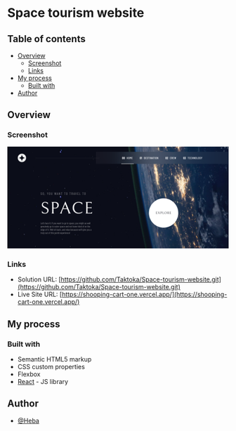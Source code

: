 # Space tourism website

## Table of contents

- [Overview](#overview)
  - [Screenshot](#screenshot)
  - [Links](#links)
- [My process](#my-process)
  - [Built with](#built-with)
- [Author](#author)

## Overview

### Screenshot

![](./src/assets/images/screenshot.png)

### Links

- Solution URL: [https://github.com/Taktoka/Space-tourism-website.git](https://github.com/Taktoka/Space-tourism-website.git)
- Live Site URL: [https://shooping-cart-one.vercel.app/](https://shooping-cart-one.vercel.app/)

## My process

### Built with

- Semantic HTML5 markup
- CSS custom properties
- Flexbox
- [React](https://reactjs.org/) - JS library

## Author

- [@Heba](https://github.com/Taktoka)
